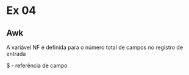 # Ex 04

## Awk
A variável NF é definida para o número total de campos no registro de entrada

$ - referência de campo